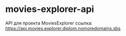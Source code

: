 # movies-explorer-api
API для проекта MoviesExplorer
ссылка: https://api.movies.explorer.diplom.nomoredomains.sbs
